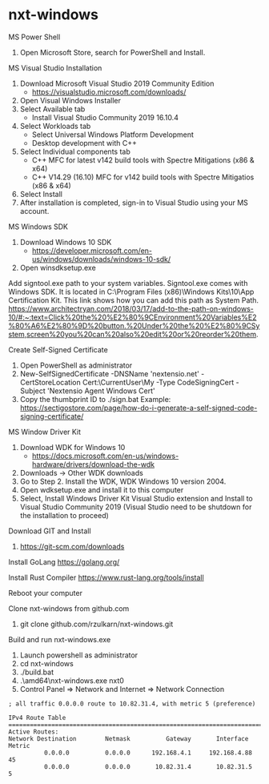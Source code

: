 # nxt-windows

MS Power Shell
1. Open Microsoft Store, search for PowerShell and Install.

MS Visual Studio Installation
1. Download Microsoft Visual Studio 2019 Community Edition
   * https://visualstudio.microsoft.com/downloads/
2. Open Visual Windows Installer
3. Select Available tab
   * Install Visual Studio Community 2019 16.10.4
5. Select Workloads tab
   * Select Universal Windows Platform Development
   * Desktop development with C++
7. Select Individual components tab
   * C++ MFC for latest v142 build tools with Spectre Mitigations (x86 & x64)
   * C++ V14.29 (16.10) MFC for v142 build tools with Spectre Mitigatios (x86 & x64)
9. Select Install
10. After installation is completed, sign-in to Visual Studio using your MS account.

MS Windows SDK
1. Download Windows 10 SDK
   * https://developer.microsoft.com/en-us/windows/downloads/windows-10-sdk/
2. Open winsdksetup.exe

Add signtool.exe path to your system variables. Signtool.exe comes with Windows SDK. It is located in C:\Program Files (x86)\Windows Kits\10\App Certification Kit. This link shows how you can add this path as System Path.
https://www.architectryan.com/2018/03/17/add-to-the-path-on-windows-10/#:~:text=Click%20the%20%E2%80%9CEnvironment%20Variables%E2%80%A6%E2%80%9D%20button.%20Under%20the%20%E2%80%9CSystem,screen%20you%20can%20also%20edit%20or%20reorder%20them.

Create Self-Signed Certificate
1. Open PowerShell as administrator
2. New-SelfSignedCertificate -DNSName 'nextensio.net' -CertStoreLocation Cert:\CurrentUser\My -Type CodeSigningCert -Subject 'Nextensio Agent Windows Cert'
3. Copy the thumbprint ID to ./sign.bat
Example: https://sectigostore.com/page/how-do-i-generate-a-self-signed-code-signing-certificate/

MS Window Driver Kit
1. Download WDK for Windows 10
   * https://docs.microsoft.com/en-us/windows-hardware/drivers/download-the-wdk
2. Downloads -> Other WDK downloads
3. Go to Step 2. Install the WDK, WDK Windows 10 version 2004.
4. Open wdksetup.exe and install it to this computer
5. Select, Install Windows Driver Kit Visual Studio extension and Install to Visual Studio Community 2019 (Visual Studio need to be shutdown for the installation to proceed)

Download GIT and Install
1. https://git-scm.com/downloads

Install GoLang
https://golang.org/

Install Rust Compiler
https://www.rust-lang.org/tools/install

Reboot your computer

Clone nxt-windows from github.com
1. git clone github.com/rzulkarn/nxt-windows.git

Build and run nxt-windows.exe
1. Launch powershell as administrator
2. cd nxt-windows
3. ./build.bat
4. .\amd64\nxt-windows.exe nxt0
5. Control Panel => Network and Internet => Network Connection

```$ route print
; all traffic 0.0.0.0 route to 10.82.31.4, with metric 5 (preference)

IPv4 Route Table
===========================================================================
Active Routes:
Network Destination        Netmask          Gateway       Interface  Metric
          0.0.0.0          0.0.0.0      192.168.4.1     192.168.4.88     45
          0.0.0.0          0.0.0.0       10.82.31.4       10.82.31.5      5
```